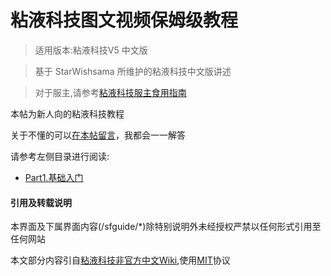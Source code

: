 #  粘液科技图文视频保姆级教程

> 适用版本:粘液科技V5 中文版

> 基于 StarWishsama 所维护的粘液科技中文版讲述

> 对于服主,请参考[粘液科技服主食用指南](https://www.mcbbs.net/thread-1479857-1-1.html)

本帖为新人向的粘液科技教程

关于不懂的可以[在本帖留言](https://www.mcbbs.net/thread-1479857-1-1.html)，我都会一一解答

请参考左侧目录进行阅读:

- [Part1.基础入门]()


<!-- tabs:start -->
#### **引用及转载说明**

本界面及下属界面内容(/sfguide/\*)除特别说明外未经授权严禁以任何形式引用至任何网站


本文部分内容引自[粘液科技非官方中文Wiki](https://slimefun-wiki.guizhanss.cn/),使用[MIT](https://kkgithub.com/SlimefunGuguProject/Slimefun-Wiki/blob/master/LICENSE)协议
<!-- tabs:end -->
